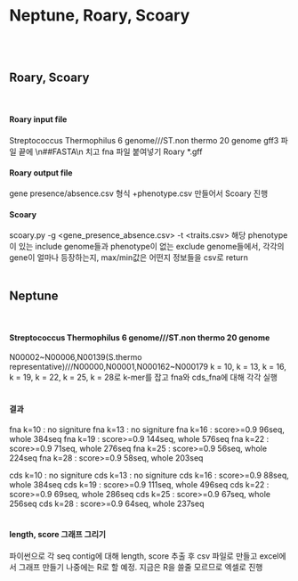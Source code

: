 Neptune, Roary, Scoary
======================   
<br/><br/>

## Roary, Scoary
<br/>

#### Roary input file
Streptococcus Thermophilus 6 genome///ST.non thermo 20 genome
gff3 파일 끝에 \n##FASTA\n 치고 fna 파일 붙여넣기
Roary *.gff
<br/>

#### Roary output file
gene presence/absence.csv 형식
+phenotype.csv 만들어서 Scoary 진행
<br/>

#### Scoary
scoary.py -g <gene_presence_absence.csv> -t <traits.csv>
해당 phenotype이 있는 include genome들과 phenotype이 없는 exclude genome들에서,
각각의 gene이 얼마나 등장하는지, max/min값은 어떤지 정보들을 csv로 return
<br/><br/>

## Neptune
<br/>

#### Streptococcus Thermophilus 6 genome///ST.non thermo 20 genome
N00002~N00006,N00139(S.thermo representative)///N00000,N00001,N000162~N000179
k = 10, k = 13, k = 16, k = 19, k = 22, k = 25, k = 28로 k-mer를 잡고 fna와 cds_fna에 대해 각각 실행
<br/><br/>

#### 결과
fna k=10 : no signiture
fna k=13 : no signiture
fna k=16 : score>=0.9 96seq, whole 384seq
fna k=19 : score>=0.9 144seq, whole 576seq
fna k=22 : score>=0.9 71seq, whole 276seq
fna k=25 : score>=0.9 56seq, whole 224seq
fna k=28 : score>=0.9 58seq, whole 203seq

cds k=10 : no signiture
cds k=13 : no signiture
cds k=16 : score>=0.9 88seq, whole 384seq
cds k=19 : score>=0.9 111seq, whole 496seq
cds k=22 : score>=0.9 69seq, whole 286seq
cds k=25 : score>=0.9 67seq, whole 256seq
cds k=28 : score>=0.9 64seq, whole 237seq
<br/><br/>

#### length, score 그래프 그리기
파이썬으로 각 seq contig에 대해 length, score 추출 후 csv 파일로 만들고 excel에서 그래프 만들기
나중에는 R로 할 예정. 지금은 R을 쓸줄 모르므로 엑셀로 진행
